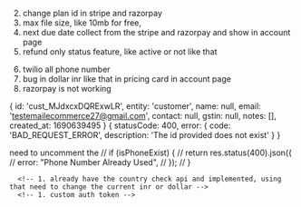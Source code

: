 <!-- 1. razorpay and stripe webhook security -->

2. change plan id in stripe and razorpay
   <!-- 3. loading icon in upload and chat -->
   <!-- 4. toast notification -->
3. max file size, like 10mb for free,
4. next due date collect from the stripe and razorpay and show in account page
5. refund only status feature, like active or not like that
<!-- 6. file upload progress -->
6. twilio all phone number 
7. bug in dollar inr like that in pricing card in account page
8. razorpay is not working

{
  id: 'cust_MJdxcxDQRExwLR',
  entity: 'customer',
  name: null,
  email: 'testemailecommerce27@gmail.com',
  contact: null,
  gstin: null,
  notes: [],
  created_at: 1690639495
}
{
  statusCode: 400,
  error: {
    code: 'BAD_REQUEST_ERROR',
    description: 'The id provided does not exist'
  }
}
   <!-- 10. don't need to change the refresh token everytime -->
   <!-- 7. privacy policy -->
   <!-- 8. support page -->

need to uncomment the // if (isPhoneExist) {
// return res.status(400).json({
// error: "Phone Number Already Used",
// });
// }

   <!-- 5. remove storing file in s3 -->

      <!-- 1. already have the country check api and implemented, using that need to change the current inr or dollar -->
      <!-- 1. custom auth token -->

<!-- 2. login and register page design -->
   <!-- 3. url feature -->
   <!-- final -->
<!-- 5. only One phonenumber check while register -->
   <!-- 6. intimate after payment success or failure -->
   <!-- 7. intimate after cancel payment -->

<!-- 6. if subscribed we need to update the localstorage plan : ''

7. different logic, using expiry date, every time checking the subscription id , create error
   {
   statusCode: 429,
   error: { description: 'Too many requests', code: 'BAD_REQUEST_ERROR' }
   } -->

   <!-- 2. we only check user.isStripe not user.isRazorpay in upload controller -->
   <!-- 3. cancel subscription for razorpay -->
   <!-- 2. maximumPage check -->
   <!-- 3. multiple format docs , epub and url  -->
   <!-- 3. query check -->
   <!-- 2. account page for subscription view, cancel -->
